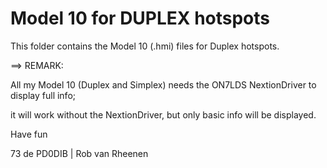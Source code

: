 # Model 10 for DUPLEX hotspots
This folder contains the Model 10 (.hmi) files for Duplex hotspots.

==> REMARK:

All my Model 10 (Duplex and Simplex) needs the ON7LDS NextionDriver to display full info;

it will work without the NextionDriver, but only basic info will be displayed.

Have fun

73 de PD0DIB | Rob van Rheenen
